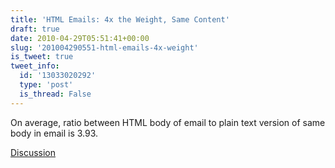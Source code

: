 ```yaml
---
title: 'HTML Emails: 4x the Weight, Same Content'
draft: true
date: 2010-04-29T05:51:41+00:00
slug: '201004290551-html-emails-4x-weight'
is_tweet: true
tweet_info:
  id: '13033020292'
  type: 'post'
  is_thread: False
---
```




On average, ratio between HTML body of email to plain text version of same body in email is 3.93.

[Discussion](https://x.com/sytelus/status/13033020292)
